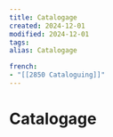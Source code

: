 ```yaml
---
title: Catalogage
created: 2024-12-01
modified: 2024-12-01
tags: 
alias: Catalogage

french:
- "[[2850 Cataloguing]]"
---
```

# Catalogage
